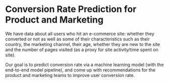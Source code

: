 # Conversion Rate Prediction for Product and Marketing

We have data about all users who hit an e-commerce site: whether they converted or not as well as some of their characteristics such as their country, the marketing channel, their age, whether they are new to the site and the number of pages visited (as a proxy for site activity/time spent on site).

Our goal is to predict conversion rate via a machine learning model (with the end-to-end model pipeline), and come up with recommendations for the product and marketing teams to improve user conversion rate. 

